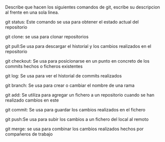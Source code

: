 Describe que hacen los siguientes comandos de git, escribe su descripcion al frente en una sola linea.

git status: Este comando se usa para obtener el estado actual del repositorio

git clone: se usa para clonar repositorios

git pull:Se usa para descargar el historial y los cambios realizados en el repositorio

git checkout: Se usa para posicionarse en un punto en concreto de los commits hechos o ficheros existentes

git log: Se usa para ver el historial de commits realizados

git branch: Se usa para crear o cambiar el nombre de una rama

git add: Se utiliza para agregar un fichero a un repositorio cuando se han realizado cambios en este

git commit: Se usa para guardar los cambios realizados en el fichero

git push:Se usa para subir los cambios a un fichero del local al remoto 

git merge: se usa para combinar los cambios realizados hechos por compañeros de trabajo
